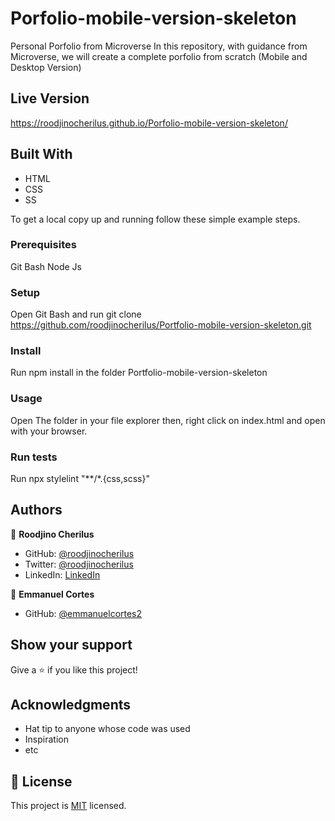 # Porfolio-mobile-version-skeleton
Personal Porfolio from Microverse
In this repository, with guidance from Microverse, we will create a complete porfolio from scratch (Mobile and Desktop Version)

## Live Version 
https://roodjinocherilus.github.io/Porfolio-mobile-version-skeleton/

## Built With

- HTML
- CSS
- SS


To get a local copy up and running follow these simple example steps.

### Prerequisites

Git Bash
Node Js

### Setup

Open Git Bash and run git clone https://github.com/roodjinocherilus/Portfolio-mobile-version-skeleton.git

### Install

Run npm install in the folder Portfolio-mobile-version-skeleton

### Usage

Open The folder in your file explorer then, right click on index.html and open with your browser.

### Run tests

Run npx stylelint "**/*.{css,scss}"



## Authors

👤 **Roodjino Cherilus**

- GitHub: [@roodjinocherilus](https://github.com/roodjinocherilus)
- Twitter: [@roodjinocherilus](https://twitter.com/roodjinocherilu)
- LinkedIn: [LinkedIn](https://www.linkedin.com/in/cherilusjcr/)

👤 **Emmanuel Cortes**

- GitHub: [@emmanuelcortes2](https://github.com/emmanuelcortes2)

## Show your support

Give a ⭐️ if you like this project!

## Acknowledgments

- Hat tip to anyone whose code was used
- Inspiration
- etc

## 📝 License

This project is [MIT](./LICENSE) licensed.
